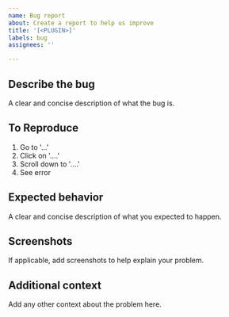 ```yaml
---
name: Bug report
about: Create a report to help us improve
title: '[<PLUGIN>]'
labels: bug
assignees: ''

---
```


## Describe the bug

A clear and concise description of what the bug is.

## To Reproduce

1. Go to '...'
2. Click on '....'
3. Scroll down to '....'
4. See error

## Expected behavior

A clear and concise description of what you expected to happen.

## Screenshots

If applicable, add screenshots to help explain your problem.

## Additional context

Add any other context about the problem here.

